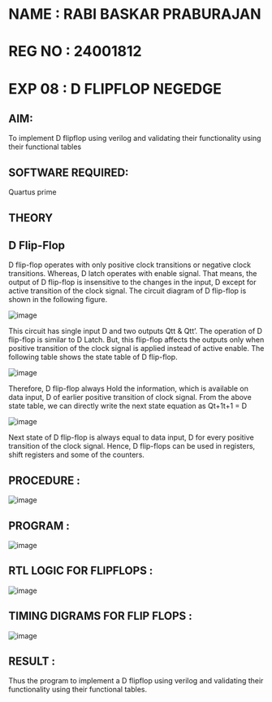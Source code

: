 # NAME : RABI BASKAR PRABURAJAN
# REG NO : 24001812
# EXP 08 :  D FLIPFLOP NEGEDGE

## AIM:

To implement  D flipflop using verilog and validating their functionality using their functional tables

## SOFTWARE REQUIRED:

Quartus prime

## THEORY

## D Flip-Flop

D flip-flop operates with only positive clock transitions or negative clock transitions. Whereas, D latch operates with enable signal. That means, the output of D flip-flop is insensitive to the changes in the input, D except for active transition of the clock signal. The circuit diagram of D flip-flop is shown in the following figure.

![image](https://github.com/naavaneetha/D-FLIPDLOP-NEGEDGE/assets/154305477/48c81fe8-bc3f-40e7-95e2-519fc155ad51)

This circuit has single input D and two outputs Qtt & Qtt’. The operation of D flip-flop is similar to D Latch. But, this flip-flop affects the outputs only when positive transition of the clock signal is applied instead of active enable. The following table shows the state table of D flip-flop.

![image](https://github.com/naavaneetha/D-FLIPDLOP-NEGEDGE/assets/154305477/e5f3fda7-68ec-4a3a-a0a4-cf6f9cc4ab55)

Therefore, D flip-flop always Hold the information, which is available on data input, D of earlier positive transition of clock signal. From the above state table, we can directly write the next state equation as Qt+1t+1 = D

![image](https://github.com/naavaneetha/D-FLIPDLOP-NEGEDGE/assets/154305477/8592c0d8-2917-4142-91b9-d6c30dd891d2)

Next state of D flip-flop is always equal to data input, D for every positive transition of the clock signal. Hence, D flip-flops can be used in registers, shift registers and some of the counters.

## PROCEDURE :
![image](https://github.com/user-attachments/assets/b449adf3-0948-4c87-a06d-e36039108202)




## PROGRAM :
![image](https://github.com/user-attachments/assets/66d828cf-6297-4217-be5a-aa9a162f5123)




## RTL LOGIC FOR FLIPFLOPS :
![image](https://github.com/user-attachments/assets/14314fa1-485d-4dbe-bde2-157020adb27e)



## TIMING DIGRAMS FOR FLIP FLOPS :
![image](https://github.com/user-attachments/assets/900bbbb7-2461-48b0-8ad9-399a5ba0433d)



## RESULT :
 Thus the program to implement a D flipflop using verilog and validating their functionality using their functional tables.
